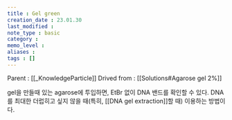 ```yaml
---
title : Gel green
creation_date : 23.01.30
last_modified :
note_type : basic
category :
memo_level :
aliases : 
tags : []
---
```


Parent : [[_KnowledgeParticle]]
Drived from : [[Solutions#Agarose gel 2%]]

gel을 만들때 있는 agarose에 투입하면, EtBr 없이 DNA 밴드를 확인할 수 있다.
DNA를 최대한 더럽히고 싶지 않을 때(특히, [[DNA gel extraction]]할 때) 이용하는 방법이다.

